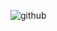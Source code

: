 
![github](https://www.google.com/url?sa=i&url=https%3A%2F%2Fgithub.blog%2Fcategory%2Fproduct%2F&psig=AOvVaw0Z-NdH4MnIh9hlpVgWlxTB&ust=1691556830288000&source=images&cd=vfe&opi=89978449&ved=0CA4QjRxqFwoTCOC_l7KizIADFQAAAAAdAAAAABAD)
